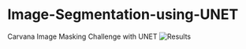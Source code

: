 # Image-Segmentation-using-UNET
Carvana Image Masking Challenge with UNET
![Results](https://user-images.githubusercontent.com/89645252/164781215-21252d4f-c2cf-47c1-b6d8-b837021a84b7.png)
